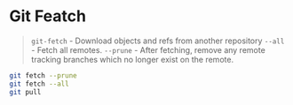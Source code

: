 # Git Featch

> `git-fetch` - Download objects and refs from another repository
> `--all` - Fetch all remotes.
> `--prune` - After fetching, remove any remote tracking branches which no longer exist on the remote.

```bash
git fetch --prune
git fetch --all
git pull
```